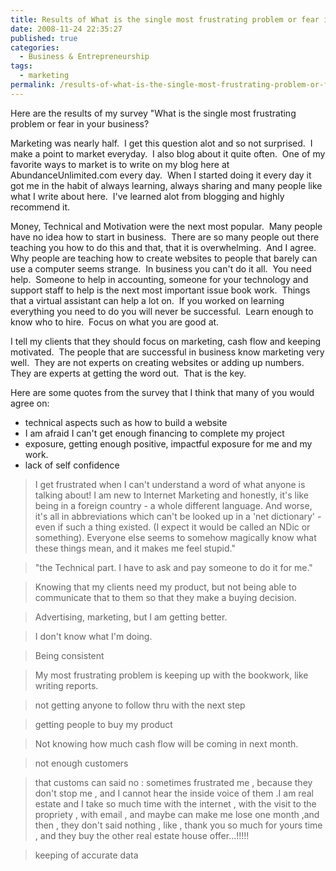 ```yaml
---
title: Results of What is the single most frustrating problem or fear in your business?
date: 2008-11-24 22:35:27
published: true
categories:
  - Business & Entrepreneurship
tags:
  - marketing
permalink: /results-of-what-is-the-single-most-frustrating-problem-or-fear-in-your-business/
---
```

Here are the results of my survey "What is the single most frustrating problem or fear in your business?

Marketing was nearly half.  I get this question alot and so not surprised.  I make a point to market everyday.  I also blog about it quite often.  One of my favorite ways to market is to write on my blog here at AbundanceUnlimited.com every day.  When I started doing it every day it got me in the habit of always learning, always sharing and many people like what I write about here.  I've learned alot from blogging and highly recommend it.

Money, Technical and Motivation were the next most popular.  Many people have no idea how to start in business.  There are so many people out there teaching you how to do this and that, that it is overwhelming.  And I agree.  Why people are teaching how to create websites to people that barely can use a computer seems strange.  In business you can't do it all.  You need help.  Someone to help in accounting, someone for your technology and support staff to help is the next most important issue book work.  Things that a virtual assistant can help a lot on.  If you worked on learning everything you need to do you will never be successful.  Learn enough to know who to hire.  Focus on what you are good at.

I tell my clients that they should focus on marketing, cash flow and keeping motivated.  The people that are successful in business know marketing very well.  They are not experts on creating websites or adding up numbers.  They are experts at getting the word out.  That is the key.

Here are some quotes from the survey that I think that many of you would agree on:
- technical aspects such as how to build a website
- I am afraid I can't get enough financing to complete my project
- exposure, getting enough positive, impactful exposure for me and my work.
- lack of self confidence

>I get frustrated when I can't understand a word of what anyone is talking about! I am new to Internet Marketing and honestly, it's like being in a foreign country - a whole different language. And worse, it's all in abbreviations which can't be looked up in a 'net dictionary' - even if such a thing existed. (I expect it would be called an NDic or something). Everyone else seems to somehow magically know what these things mean, and it makes me feel stupid."

>"the Technical part. I have to ask and pay someone to do it for me."

>Knowing that my clients need my product, but not being able to communicate that to them so that they make a buying decision.

>Advertising, marketing, but I am getting better.

>I don't know what I'm doing.

>Being consistent

>My most frustrating problem is keeping up with the bookwork, like writing reports.

>not getting anyone to follow thru with the next step

>getting people to buy my product

>Not knowing how much cash flow will be coming in next month.

>not enough customers

>that customs can said no : sometimes frustrated me , because they don't stop me , and I cannot hear the inside voice of them .I am real estate and I take so much time with the internet , with the visit to the propriety , with email , and maybe can make me lose one month ,and then , they don't said nothing , like , thank you so much for yours time , and they buy the other real estate house offer...!!!!!

>keeping of accurate data